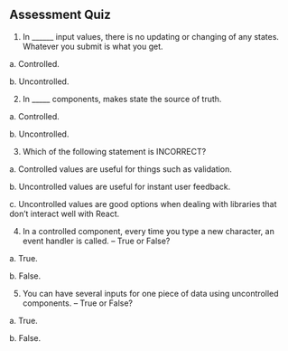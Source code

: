 ## Assessment Quiz

1.	In ______ input values, there is no updating or changing of any states. Whatever you submit is what you get.

a.	Controlled.

b.	Uncontrolled. 


2.	In _____ components, makes state the source of truth.

a.	Controlled. 

b.	Uncontrolled. 


3.	Which of the following statement is INCORRECT?

a.	Controlled values are useful for things such as validation.

b.	Uncontrolled values are useful for instant user feedback. 

c.	Uncontrolled values are good options when dealing with libraries that don’t interact well with React.


4.	In a controlled component, every time you type a new character, an event handler is called. – True or False?

a.	True. 

b.	False.


5.	You can have several inputs for one piece of data using uncontrolled components. – True or False?

a.	True.

b.	False. 




